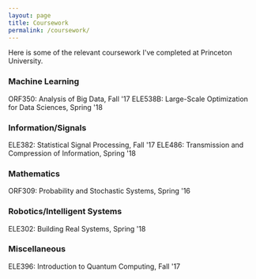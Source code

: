 ```yaml
---
layout: page
title: Coursework
permalink: /coursework/
---
```


Here is some of the relevant coursework I've completed at Princeton University.

### Machine Learning
ORF350: Analysis of Big Data, Fall '17
ELE538B: Large-Scale Optimization for Data Sciences, Spring '18


### Information/Signals
ELE382: Statistical Signal Processing, Fall '17
ELE486: Transmission and Compression of Information, Spring '18

### Mathematics
ORF309: Probability and Stochastic Systems, Spring '16

### Robotics/Intelligent Systems
ELE302: Building Real Systems, Spring '18

### Miscellaneous
ELE396: Introduction to Quantum Computing, Fall '17
